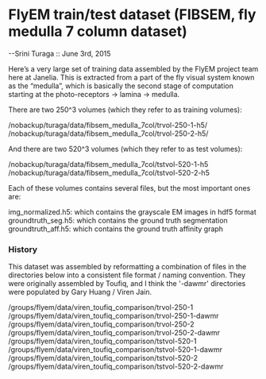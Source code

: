 # FlyEM train/test dataset (FIBSEM, fly medulla 7 column dataset)
--Srini Turaga :: June 3rd, 2015

Here’s a very large set of training data assembled by the FlyEM project team
here at Janelia. This is extracted from a part of the fly visual system known
as the “medulla”, which is basically the second stage of computation starting
at the photo-receptors -> lamina -> medulla.

There are two 250^3 volumes (which they refer to as training volumes):

/nobackup/turaga/data/fibsem_medulla_7col/trvol-250-1-h5/
/nobackup/turaga/data/fibsem_medulla_7col/trvol-250-2-h5/

And there are two 520^3 volumes (which they refer to as test volumes):

/nobackup/turaga/data/fibsem_medulla_7col/tstvol-520-1-h5
/nobackup/turaga/data/fibsem_medulla_7col/tstvol-520-2-h5

Each of these volumes contains several files, but the most important ones are:

img_normalized.h5: which contains the grayscale EM images in hdf5 format
groundtruth_seg.h5: which contains the ground truth segmentation
groundtruth_aff.h5: which contains the ground truth affinity graph


### History

This dataset was assembled by reformatting a combination of files in the
directories below into a consistent file format / naming convention. They were
originally assembled by Toufiq, and I think the '-dawmr' directories were
populated by Gary Huang / Viren Jain.

/groups/flyem/data/viren_toufiq_comparison/trvol-250-1
/groups/flyem/data/viren_toufiq_comparison/trvol-250-1-dawmr
/groups/flyem/data/viren_toufiq_comparison/trvol-250-2
/groups/flyem/data/viren_toufiq_comparison/trvol-250-2-dawmr
/groups/flyem/data/viren_toufiq_comparison/tstvol-520-1
/groups/flyem/data/viren_toufiq_comparison/tstvol-520-1-dawmr
/groups/flyem/data/viren_toufiq_comparison/tstvol-520-2
/groups/flyem/data/viren_toufiq_comparison/tstvol-520-2-dawmr


